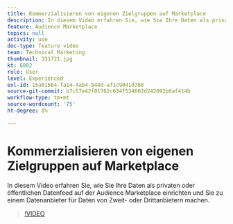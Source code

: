 ```yaml
---
title: Kommerzialisieren von eigenen Zielgruppen auf Marketplace
description: In diesem Video erfahren Sie, wie Sie Ihre Daten als privaten oder öffentlichen Daten-Feed auf der Audience Marketplace einrichten und Sie zu einem Datenanbieter mit Daten von Zweit- oder Drittanbietern machen.
feature: Audience Marketplace
topics: null
activity: use
doc-type: feature video
team: Technical Marketing
thumbnail: 331721.jpg
kt: 6802
role: User
level: Experienced
exl-id: 15a01564-fa14-4ab4-944d-af1c9041d788
source-git-commit: b7c57e42f81762c634f534602d242092b6af414b
workflow-type: tm+mt
source-wordcount: '75'
ht-degree: 0%

---
```


# Kommerzialisieren von eigenen Zielgruppen auf Marketplace

In diesem Video erfahren Sie, wie Sie Ihre Daten als privaten oder öffentlichen Datenfeed auf der Audience Marketplace einrichten und Sie zu einem Datenanbieter für Daten von Zweit- oder Drittanbietern machen.

>[!VIDEO](https://video.tv.adobe.com/v/331721/?quality=12&learn=on)
